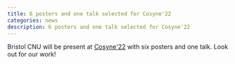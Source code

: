 ```yaml
---
title: 6 posters and one talk selected for Cosyne'22
categories: news
description: 6 posters and one talk selected for Cosyne'22
---
```


Bristol CNU will be present at [Cosyne'22](http://www.cosyne.org/) with six posters and one talk. Look out for our work!